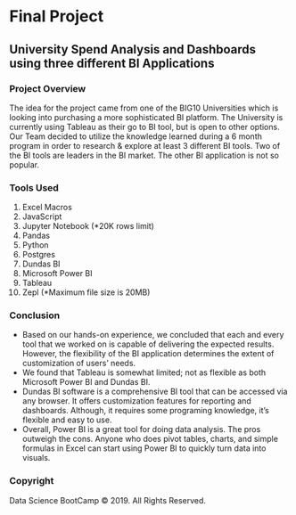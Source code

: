 <h1>Final Project</h1>

<h2>University Spend Analysis and Dashboards using three different BI Applications</h2>

<h3>Project Overview</h3>
<p>The idea for the project came from one of the BIG10 Universities which is looking into purchasing a more sophisticated BI platform. The University is currently using Tableau as their go to BI tool, but is open to other options. Our Team decided to utilize the knowledge learned during a 6 month program in order to research & explore at least 3 different BI tools. Two of the BI tools are leaders in the BI market. The other BI application is not so popular.</p>

<h3>Tools Used</h3>
<ol>
  <li>Excel Macros </li>
  <li>JavaScript </li>
  <li>Jupyter Notebook (*20K rows limit) </li>
<li>Pandas</li> 
<li>Python </li>
<li>Postgres </li>
<li>Dundas BI </li>
<li>Microsoft Power BI </li>
<li>Tableau </li>
<li>Zepl (*Maximum file size is 20MB)</li>
</ol>

<h3>Conclusion</h3>
<ul>
<li>Based on our hands-on experience, we concluded that each and every tool that we worked on is capable of delivering the expected results. However, the flexibility of the BI application determines the extent of customization of users’ needs. </l1>

<li>We found that Tableau is somewhat limited; not as flexible as both Microsoft Power BI and Dundas BI. </li>

<li>Dundas BI software is a comprehensive BI tool that can be accessed via any browser. It offers customization features for reporting and dashboards. Although, it requires some programing knowledge, it’s flexible and easy to use.</li>

<li>Overall, Power BI is a great tool for doing data analysis. The pros outweigh the cons. Anyone who does pivot tables, charts, and simple formulas in Excel can start using Power BI to quickly turn data into visuals.</li>
</ul>

<h3>Copyright</h3>
<p>Data Science BootCamp &copy; 2019. All Rights Reserved.</p>
